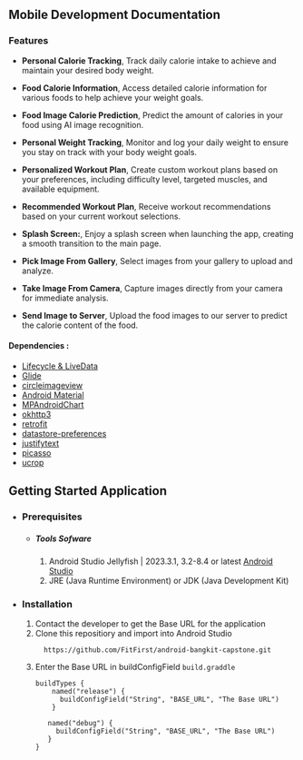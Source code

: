 
## Mobile Development Documentation


### Features
  * **Personal Calorie Tracking**, Track daily calorie intake to achieve and maintain your desired body weight.
    
  * **Food Calorie Information**, Access detailed calorie information for various foods to help achieve your weight goals.
    
  * **Food Image Calorie Prediction**, Predict the amount of calories in your food using AI image recognition.
    
  * **Personal Weight Tracking**, Monitor and log your daily weight to ensure you stay on track with your body weight goals.
    
  * **Personalized Workout Plan**, Create custom workout plans based on your preferences, including difficulty level, targeted muscles, and available equipment.
    
  * **Recommended Workout Plan**, Receive workout recommendations based on your current workout selections.
    
  * **Splash Screen:**, Enjoy a splash screen when launching the app, creating a smooth transition to the main page.
    
  * **Pick Image From Gallery**, Select images from your gallery to upload and analyze.
    
  * **Take Image From Camera**, Capture images directly from your camera for immediate analysis.
    
  * **Send Image to Server**, Upload the food images to our server to predict the calorie content of the food.


#### Dependencies :
  - [Lifecycle & LiveData](https://developer.android.com/jetpack/androidx/releases/lifecycle)
  - [Glide](https://github.com/bumptech/glide)
  - [circleimageview](https://github.com/hdodenhof/CircleImageView)
  - [Android Material](https://github.com/material-components/material-components-android/tree/master/docs/components)
  - [MPAndroidChart](https://github.com/PhilJay/MPAndroidChart)
  - [okhttp3](https://square.github.io/okhttp/)
  - [retrofit](https://square.github.io/retrofit/)
  - [datastore-preferences](https://developer.android.com/topic/libraries/architecture/datastore)
  - [justifytext](https://github.com/ufo22940268/android-justifiedtextview/blob/master/README.md)
  - [picasso](https://square.github.io/picasso/)
  - [ucrop](https://github.com/Yalantis/uCrop)

 
## Getting Started Application

- ### Prerequisites
    - ##### Tools Sofware
      1. Android Studio Jellyfish | 2023.3.1, 3.2-8.4 or latest [Android Studio](https://developer.android.com/studio)
      2. JRE (Java Runtime Environment) or JDK (Java Development Kit)

- ### Installation
    1. Contact the developer to get the Base URL for the application
    2. Clone this repositiory and import into Android Studio
       ```
         https://github.com/FitFirst/android-bangkit-capstone.git
       ```
    3. Enter the Base URL in buildConfigField `build.graddle`
       ```
       buildTypes {
           named("release") {
             buildConfigField("String", "BASE_URL", "The Base URL")
           }
       
          named("debug") {
            buildConfigField("String", "BASE_URL", "The Base URL")
          }
       }
       ```
